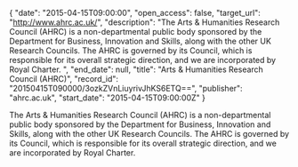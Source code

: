 {
  "date": "2015-04-15T09:00:00", 
  "open_access": false, 
  "target_url": "http://www.ahrc.ac.uk/", 
  "description": "The Arts & Humanities Research Council (AHRC) is a non-departmental public body sponsored by the Department for Business, Innovation and Skills, along with the other UK Research Councils. The AHRC is governed by its Council, which is responsible for its overall strategic direction, and we are incorporated by Royal Charter. ", 
  "end_date": null, 
  "title": "Arts & Humanities Research Council (AHRC)", 
  "record_id": "20150415T090000/3ozkZVnLiuyrivJhKS6ETQ==", 
  "publisher": "ahrc.ac.uk", 
  "start_date": "2015-04-15T09:00:00Z"
}

The Arts & Humanities Research Council (AHRC) is a non-departmental public body sponsored by the Department for Business, Innovation and Skills, along with the other UK Research Councils. The AHRC is governed by its Council, which is responsible for its overall strategic direction, and we are incorporated by Royal Charter. 